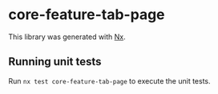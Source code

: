 # core-feature-tab-page

This library was generated with [Nx](https://nx.dev).

## Running unit tests

Run `nx test core-feature-tab-page` to execute the unit tests.
